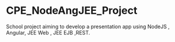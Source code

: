 # CPE_NodeAngJEE_Project
School project aiming to develop a presentation app using NodeJS , Angular, JEE Web , JEE EJB ,REST.
